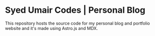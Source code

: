 # Syed Umair Codes | Personal Blog

This repository hosts the source code for my personal blog and portfolio website and it's made using Astro.js and MDX.
